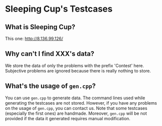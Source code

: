 # Sleeping Cup's Testcases

## What is Sleeping Cup?

This one: <http://8.136.99.126/>

## Why can't I find XXX's data?

We store the data of only the problems with the prefix 'Contest' here. Subjective problems are ignored because there is really nothing to store.

## What's the usage of `gen.cpp`?

You can use `gen.cpp` to generate data. The command lines used while generating the testcases are not stored. However, if you have any problems on the usage of `gen.cpp`, you can contact us. Note that some testcases (especially the first ones) are handmade. Moreover, `gen.cpp` will be not provided if the data it generated requires manual modification.
